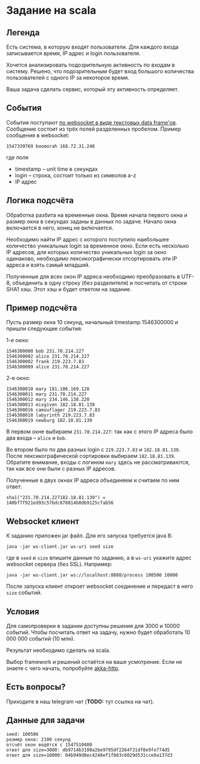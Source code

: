 # Задание на scala

## Легенда

Есть система, в которую входят пользователи. Для каждого входа записывается
время, IP адрес и login пользователя.

Хочется анализировать подозрительную активность по входам в систему. Решено, что
подозрительным будет вход большого количества пользователей с одного IP за
некоторое время.

Ваша задача сделать сервис, который эту активность определяет.

## События

События поступают
[по websocket в виде текстовых data frame'ов](https://tools.ietf.org/html/rfc6455#section-5.6).
Сообщение состоит из трёх полей разделенных пробелом. Пример сообщения в
websocket:

```
1547339769 boomorah 168.72.31.248
```

где поля

* timestamp – unit time в секундах
* login – строка, состоит только из символов a-z
* IP адрес

## Логика подсчёта

Обработка разбита на временные окна. Время начала первого окна и размер окна в
секундах заданы в данных по задаче. Начало окна включается в него, конец не
включается.

Необходимо найти IP адрес с которого поступило наибольшее количество уникальных
login за временное окно. Если есть несколько IP адресов, для которых количество
уникальных login за окно одинаково, необходимо лексикографически отсортировать
эти IP адреса и взять самый младший.

Полученные для всех окон IP адреса необходимо преобразовать в UTF-8, объединить
в одну строку (без разделителя) и посчитать от строки SHA1 хэш. Этот хэш и будет
ответом на задание.

## Пример подсчёта

Пусть размер окна 10 секунд, начальный timestamp 1546300000 и пришли следующие
события:

1-е окно:

```
1546300000 bob 231.70.214.227
1546300002 alice 231.70.214.227
1546300002 frank 219.223.7.83
1546300009 alice 231.70.214.227
```

2-е окно:

```
1546300010 mary 181.106.169.128
1546300011 mary 231.70.214.227
1546300012 mary 234.146.138.220
1546300013 misgiven 182.18.81.139
1546300016 camouflager 219.223.7.83
1546300018 labyrinth 219.223.7.83
1546300019 newburg 182.18.81.139
```

В первом окне выбираем `231.70.214.227`: так как с этого IP адреса было два
входа – `alice` и `bob`.

Во втором было по два разных login c `219.223.7.83` и `182.18.81.139`. После
лексикографической сортировки выбираем `182.18.81.139`. Обратите внимание, входы
с логином `mary` здесь не рассматриваются, так как все они были с разных IP
адресов.

Полученные в двух окнах IP адреса объединяем и считаем по ним ответ:

```
sha1("231.70.214.227182.18.81.139") = 140bf7f921ed93c57bdc870814b0db9125cfab56
```

## Websocket клиент

К заданию приложен jar файл. Для его запуска требуется java 8:

```
java -jar ws-client.jar ws-uri seed size
```


где в `seed` и `size` впишите данные по заданию, а в `ws-uri` укажите адрес
websocket сервера (без SSL). Например:

```
java -jar ws-client.jar ws://localhost:8080/process 100500 10000
```

После запуска клиент откроет websocket соединение и передаст в него `size`
событий.


## Условия

Для самопроверки в задании доступны решения для 3000 и 10000 событий. Чтобы
посчитать ответ на задачу, нужно будет обработать 10 000 000 событий (10 млн).

Результат необходимо сделать на scala.

Выбор framework и решений остаётся на ваше усмотрение. Если не знаете с чего
начать, попробуйте
[akka-http](https://doc.akka.io/docs/akka-http/current/server-side/websocket-support.html).


## Есть вопросы?

Приходите в наш telegram чат (**TODO:** тут ссылка на чат).

## Данные для задачи

```
seed: 100506
размер окна: 2100 секунд
отсчёт окон ведётся с 1547510400
ответ для size=3000: db9714b3100a2be9795df2264f31df8e9fe774d5
ответ для size=10000: 04b949d8ec4248ef1f803c6029d531cce8a137d3
```
